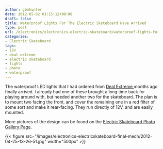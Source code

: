 ```yaml
---
author: gbmhunter
date: 2012-05-02 01:15:12+00:00
draft: false
title: Waterproof Lights For The Electric Skateboard Have Arrived
type: post
url: /electronics/electronics-electric-skateboard/waterproof-lights-for-the-electric-skateboard-have-arrived
categories:
- Electric Skateboard
tags:
- 12v
- deal extreme
- electric skateboard
- lights
- photo
- waterproof
---
```


The waterproof LED lights that I had ordered from [Deal Extreme ](http://www.dealextreme.com/)months ago finally arrived. I already had one of these brought a long time back for playing around with, but needed another two for the skateboard. The plan is to mount two facing the front, and cover the remaining one in a red filter of some sort and make it rear-facing. They run directly of 12V, and are easily mounted.

More pictures of the design can be found on the [Electric Skateboard Photo Gallery Page](http://blog.mbedded.ninja/electronics/projects/electric-skateboard/electric-skateboard-photo-album).

{{< figure src="/images/electronics-electricskateboard-final-mech/2012-04-25-13-26-51.jpg"   width="500px" >}}
